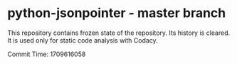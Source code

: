 # python-jsonpointer - master branch

This repository contains frozen state of the repository.
Its history is cleared. It is used only for static code
analysis with Codacy.

Commit Time: 1709616058